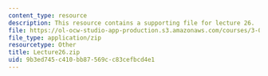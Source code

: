```yaml
---
content_type: resource
description: This resource contains a supporting file for lecture 26.
file: https://ol-ocw-studio-app-production.s3.amazonaws.com/courses/3-016-mathematics-for-materials-scientists-and-engineers-fall-2005/9b3ed745c410bb87569cc83cefbcd4e1_Lecture26.zip
file_type: application/zip
resourcetype: Other
title: Lecture26.zip
uid: 9b3ed745-c410-bb87-569c-c83cefbcd4e1
---
```

